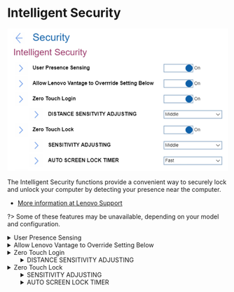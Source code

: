 # Intelligent Security #

![](./img/intelligentsecurity.png)

The Intelligent Security functions provide a convenient way to securely lock and unlock your computer by detecting your presence near the computer.

- [More information at Lenovo Support](https://support.lenovo.com/solutions/ht511536-smart-features)

?> Some of these features may be unavailable, depending on your model and configuration.

<details><summary>User Presence Sensing</summary>


Whether to enable functions that rely on using the IR camera to recognize the user's presence and if the user is looking at the screen.

!> Before using this feature, ensure you create your Face ID with the IR camera.

- [More information at Lenovo Support](https://support.lenovo.com/uu/en/solutions/ht511536-smart-features)

Options:

1. **On** - Default.
2. Off

| WMI Setting name | Values | Locked by SVP | AMD/Intel |
|:---|:---|:---|:---|
| UserPresenceSensing | Disable, Enable | Yes | Intel |


</details>

<details><summary>Allow Lenovo Vantage to Override Setting Below</summary>


Whether to allow Windows® service to prioritize the settings of Lenovo Vantage, if Lenovo Vantage is installed.

- [More information at Lenovo Support](https://support.lenovo.com/us/en/solutions/ht505081-lenovo-vantage-using-your-pc-just-got-easier)
- [More information at Lenovo.com](https://www.lenovo.com/us/en/software/vantage)

Options:

1. **On** - Default.
2. Off. Enforce BIOS settings.

| WMI Setting name | Values | Locked by SVP | AMD/Intel |
|:---|:---|:---|:---|
| ZeroTouchAllowOverride | Disable, Enable | Yes | Intel |


</details>

<details><summary>Zero Touch Login</summary>


Whether to unlock or wake up the computer automatically when you are in front of it or approaching it.

Options:

1. **On** - Default.
2. Off.

| WMI Setting name | Values | Locked by SVP | AMD/Intel |
|:---|:---|:---|:---|
| ZeroTouchLogin | Disable, Enable | Yes | Intel |


</details>

<div style='margin-left:30px'>
<details><summary>DISTANCE SENSITIVITY ADJUSTING</summary>


!> Depends on Windows® Hello. To use it, turn on face recognition in Windows® settings.

- [More information at Microsoft.com](https://www.support.microsoft.com/en-us/windows/learn-about-windows-hello-and-set-it-up-dae28983-8242-bb2a-d3d1-87c9d265a5f0)

Options:

1. Near
1. **Middle** - Default.
1. Far

| WMI Setting name | Values | Locked by SVP | AMD/Intel |
|:---|:---|:---|:---|
| ZeroTouchLoginDistanceAdjusting | Near, Middle, Far | Yes | Intel |


</details>
</div>
<details><summary>Zero Touch Lock</summary>


Whether to dim the display and lock the computer when user presence is not detected.

?> Can reduce the chances of unauthorized access to the computer if you leave the computer unattended and unlocked.

Options:

1. **On** - Default.
2. Off.

| WMI Setting name | Values | Locked by SVP | AMD/Intel |
|:---|:---|:---|:---|
| ZeroTouchLock | Disable, Enable | Yes | Intel |


</details>
<div style='margin-left:30px'>
<details><summary>SENSITIVITY ADJUSTING</summary>


?> Accuracy varies by body size, posture, and frequency of movement.

Options:

1. Near
1. **Middle** - Default.
1. Far

| WMI Setting name | Values | Locked by SVP | AMD/Intel |
|:---|:---|:---|:---|
| ZeroTouchLockDistanceAdjusting | Near, Middle, Far | Yes | Intel |


</details>

<details><summary>AUTO SCREEN LOCK TIMER</summary>


?> Uses sensors and camera to detect your presence. However, it does NOT collect any personal data.

Options:

1. **Fast** - Default.
1. Medium
1. Slow

| WMI Setting name | Values | Locked by SVP | AMD/Intel |
|:---|:---|:---|:---|
| ZeroTouchLockTimer | Fast, Medium, Slow | Yes | Intel |


</details>
</div>
